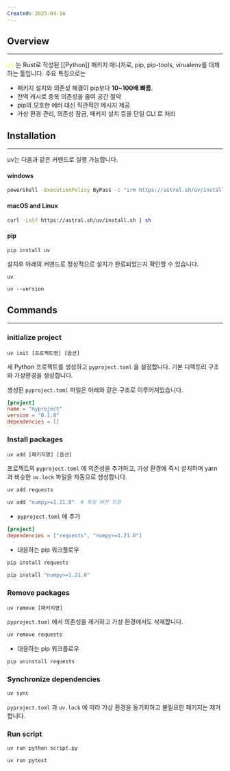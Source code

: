 ```yaml
---
Created: 2025-04-16
---
```

## Overview
---

<font color="#ffff00">uv</font> 는 Rust로 작성된 [[Python]] 패키지 매니저로, pip, pip-tools, virualenv를 대체하는 툴입니다. 주요 특징으로는

- 패키지 설치와 의존성 해결이 pip보다 **10~100배 빠름**.
- 전역 캐시로 중복 의존성을 줄여 공간 절약
- pip의 모호한 에러 대신 직관적인 메시지 제공
- 가상 환경 관리, 의존성 잠금, 패키지 설치 등을 단일 CLI 로 처리

## Installation
---

uv는 다음과 같은 커맨드로 실행 가능합니다.

#### windows

```bash
powershell -ExecutionPolicy ByPass -c "irm https://astral.sh/uv/install.ps1 | iex"
```

#### macOS and Linux

```bash
curl -LsSf https://astral.sh/uv/install.sh | sh
```

#### pip

```bash
pip install uv
```

설치후 아래의 커맨드로 정상적으로 설치가 완료되었는지 확인할 수 있습니다.

```
uv
```

```
uv --version
```

## Commands
---
### initialize project

```
uv init [프로젝트명] [옵션]
```

새 Python 프로젝트를 생성하고 `pyproject.toml` 을 설정합니다. 기본 디렉토리 구조와 가상환경을 생성합니다.

생성된 `pyproject.toml` 파일은 아래와 같은 구조로 이루어져있습니다.

```toml
[project]
name = "myproject"
version = "0.1.0"
dependencies = []
```

### Install packages

```
uv add [패키지명] [옵션]
```

프로젝트의 `pyproject.toml` 에 의존성을 추가하고, 가상 환경에 즉시 설치하며 yarn 과 비슷한 `uv.lock` 파일을 자동으로 생성합니다.

```bash
uv add requests
```

```bash
uv add "numpy>=1.21.0"  # 특정 버전 지정
```

- `pyproject.toml` 에 추가

```toml
[project]
dependencies = ["requests", "numpy>=1.21.0"]
```

- 대응하는 pip 워크플로우

```bash
pip install requests
```

```bash
pip install "numpy>=1.21.0"
```

### Remove packages

```
uv remove [패키지명]
```

`pyproject.toml` 에서 의존성을 제거하고 가상 환경에서도 삭제합니다.

```bash
uv remove requests
```

- 대응하는 pip 워크플로우

```bash
pip uninstall requests
```

### Synchronize dependencies

```bash
uv sync
```

`pyproject.toml` 과 `uv.lock` 에 따라 가상 환경을 동기화하고 불필요한 패키지는 제거합니다.

### Run script

```bash
uv run python script.py
```

```bash
uv run pytest
```

